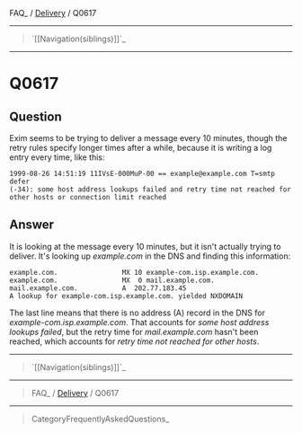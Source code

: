 FAQ\_ / [Delivery](FAQ/Delivery) / Q0617

* * * * *

> \`[[Navigation(siblings)]]\`\_

* * * * *

Q0617
=====

Question
--------

Exim seems to be trying to deliver a message every 10 minutes, though
the retry rules specify longer times after a while, because it is
writing a log entry every time, like this:

    1999-08-26 14:51:19 11IVsE-000MuP-00 == example@example.com T=smtp defer
    (-34): some host address lookups failed and retry time not reached for
    other hosts or connection limit reached

Answer
------

It is looking at the message every 10 minutes, but it isn't actually
trying to deliver. It's looking up *example.com* in the DNS and finding
this information:

    example.com.                MX 10 example-com.isp.example.com.
    example.com.                MX  0 mail.example.com.
    mail.example.com.           A  202.77.183.45
    A lookup for example-com.isp.example.com. yielded NXDOMAIN

The last line means that there is no address (A) record in the DNS for
*example-com.isp.example.com*. That accounts for *some host address
lookups failed*, but the retry time for *mail.example.com* hasn't been
reached, which accounts for *retry time not reached for other hosts*.

* * * * *

> \`[[Navigation(siblings)]]\`\_

* * * * *

> FAQ\_ / [Delivery](FAQ/Delivery) / Q0617

* * * * *

> CategoryFrequentlyAskedQuestions\_
